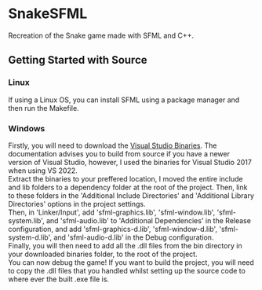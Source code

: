 # SnakeSFML
Recreation of the Snake game made with SFML and C++.

## Getting Started with Source
### Linux
If using a Linux OS, you can install SFML using a package manager and then run the Makefile. 
### Windows
Firstly, you will need to download the [Visual Studio Binaries](https://www.sfml-dev.org/download/sfml/2.5.1/).
The documentation advises you to build from source if you have a newer version of Visual Studio, 
however, I used the binaries for Visual Studio 2017 when using VS 2022. <br>
Extract the binaries to your preffered location, I moved the entire include and lib folders to a dependency
folder at the root of the project. Then, link to these folders in the 'Additional Include Directories' and 
'Additional Library Directories' options in the project settings. <br> 
Then, in 'Linker/Input', add 'sfml-graphics.lib', 'sfml-window.lib', 'sfml-system.lib', and 'sfml-audio.lib' to 
'Additional Dependencies' in the Release configuration, and add 'sfml-graphics-d.lib', 'sfml-window-d.lib', 
'sfml-system-d.lib', and 'sfml-audio-d.lib' in the Debug configuration. <br>
Finally, you will then need to add all the .dll files from the bin directory in your downloaded binaries
folder, to the root of the project. <br>
You can now debug the game! If you want to build the project, you will need to copy the .dll files that 
you handled whilst setting up the source code to where ever the built .exe file is. 
